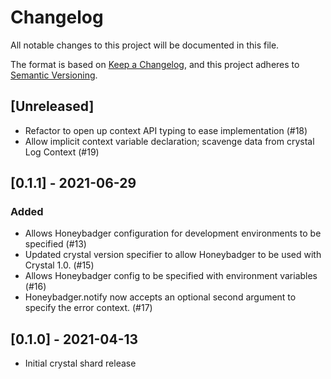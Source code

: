 # Changelog
All notable changes to this project will be documented in this file.

The format is based on [Keep a Changelog](https://keepachangelog.com/en/1.0.0/),
and this project adheres to [Semantic Versioning](https://semver.org/spec/v2.0.0.html).

## [Unreleased]
- Refactor to open up context API typing to ease implementation (#18)
- Allow implicit context variable declaration; scavenge data from crystal Log Context (#19)

## [0.1.1] - 2021-06-29
### Added
- Allows Honeybadger configuration for development environments to be specified (#13)
- Updated crystal version specifier to allow Honeybadger to be used with Crystal 1.0. (#15)
- Allows Honeybadger config to be specified with environment variables (#16)
- Honeybadger.notify now accepts an optional second argument to specify the error context. (#17)

## [0.1.0] - 2021-04-13
- Initial crystal shard release
